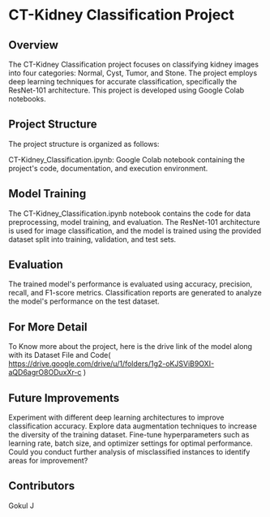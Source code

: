 # CT-Kidney Classification Project

## Overview
The CT-Kidney Classification project focuses on classifying kidney images into four categories: Normal, Cyst, Tumor, and Stone. The project employs deep learning techniques for accurate classification, specifically the ResNet-101 architecture. This project is developed using Google Colab notebooks.

## Project Structure
The project structure is organized as follows:

CT-Kidney_Classification.ipynb: Google Colab notebook containing the project's code, documentation, and execution environment.

## Model Training
The CT-Kidney_Classification.ipynb notebook contains the code for data preprocessing, model training, and evaluation. The ResNet-101 architecture is used for image classification, and the model is trained using the provided dataset split into training, validation, and test sets.

## Evaluation
The trained model's performance is evaluated using accuracy, precision, recall, and F1-score metrics. Classification reports are generated to analyze the model's performance on the test dataset.

## For More Detail
To Know more about the project, here is the drive link of the model along with its Dataset File and Code( https://drive.google.com/drive/u/1/folders/1g2-oKJSViB9OXI-aQD6agrO8ODuxXr-c )

## Future Improvements
Experiment with different deep learning architectures to improve classification accuracy.
Explore data augmentation techniques to increase the diversity of the training dataset.
Fine-tune hyperparameters such as learning rate, batch size, and optimizer settings for optimal performance.
Could you conduct further analysis of misclassified instances to identify areas for improvement?

## Contributors
Gokul J
